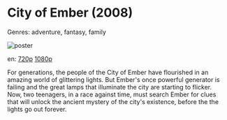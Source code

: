 # City of Ember (2008)

Genres: adventure, fantasy, family

![poster](http://image.tmdb.org/t/p/w500/vtlcA292oROPaG74amLsAhtBNbB.jpg)

en:
  [720p](magnet:?xt=urn:btih:6238A31D256EF36EEB6D6F0C7DC695F928FB50AD&tr=udp://glotorrents.pw:6969/announce&tr=udp://tracker.opentrackr.org:1337/announce&tr=udp://torrent.gresille.org:80/announce&tr=udp://tracker.openbittorrent.com:80&tr=udp://tracker.coppersurfer.tk:6969&tr=udp://tracker.leechers-paradise.org:6969&tr=udp://p4p.arenabg.ch:1337&tr=udp://tracker.internetwarriors.net:1337)
  [1080p](magnet:?xt=urn:btih:7465D52BAB9EB4B415E3E6289F4C8B6935132992&tr=udp://glotorrents.pw:6969/announce&tr=udp://tracker.opentrackr.org:1337/announce&tr=udp://torrent.gresille.org:80/announce&tr=udp://tracker.openbittorrent.com:80&tr=udp://tracker.coppersurfer.tk:6969&tr=udp://tracker.leechers-paradise.org:6969&tr=udp://p4p.arenabg.ch:1337&tr=udp://tracker.internetwarriors.net:1337)
  


For generations, the people of the City of Ember have flourished in an amazing world of glittering lights. But Ember's once powerful generator is failing and the great lamps that illuminate the city are starting to flicker. Now, two teenagers, in a race against time, must search Ember for clues that will unlock the ancient mystery of the city's existence, before the the lights go out forever.